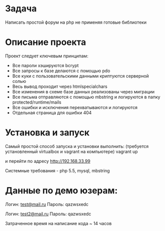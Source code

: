 # Задача
Написать простой форум на php не применяя готовые библиотеки

# Описание проекта
Проект следует ключевым принципам:
* Все пароли хэшируются bcrypt
* Все запросы к базе делаются с помощью pdo 
* Все куки с пользовательскими данными криптуются серверной солью
* Весь вывод проходит через htmlspecialchars
* Все изменения в схеме базе данных реализованы через миграции
* Все письма отправляются с помощью mbstring и логируются в папку protected/runtime/mails
* Все ошибки и исключения перехватываются и логируются
* Отдельная страница для ошибки 404

# Установка и запуск
Самый простой способ запуска и установки выполнить:
(требуется установленный virtualbox и vagrant на компьютере)
vagrant up

и перейти по адресу http://192.168.33.99

Системные требования - php 5.5, mysql, mbstring

# Данные по демо юзерам:

Логин: test@mail.ru
Пароль: qazwsxedc

Логин: test2@mail.ru
Пароль: qazwsxedc


Затраченное время на написание кода ~ 14 часов

